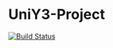 # UniY3-Project

[![Build Status](https://travis-ci.com/elliotleelewis/UniY3-Project.svg?branch=master)](https://travis-ci.com/elliotleelewis/UniY3-Project)
